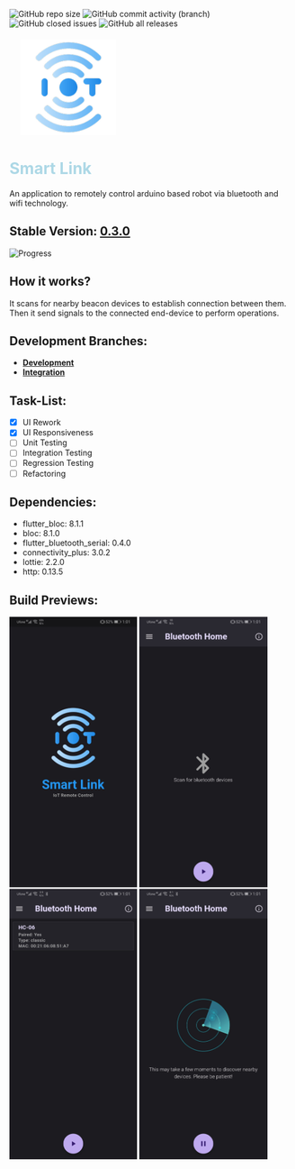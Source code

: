 ![GitHub repo size](https://img.shields.io/github/repo-size/mediocre9/smart-link?style=plastic)
![GitHub commit activity (branch)](https://img.shields.io/github/commit-activity/m/mediocre9/smart-link?style=plastic)
![GitHub closed issues](https://img.shields.io/github/issues-closed/mediocre9/smart-link?style=plastic)
![GitHub all releases](https://img.shields.io/github/downloads/mediocre9/smart-link/total?color=light&style=plastic)

<div style=" margin: 20px">
  <img src="android/app/src/main/res/mipmap-xxxhdpi/ic_launcher.png" height="170">
</div>
  <h1 style="color: lightblue;"><b>Smart Link</b></h1>

An application to remotely control arduino based robot via bluetooth and wifi technology.

## Stable Version: <a href="https://github.com/mediocre9/remo-tooth/releases/tag/v0.3.0">0.3.0</a>

![Progress](https://progress-bar.dev/80/?title=progress)



## How it works?

It scans for nearby beacon devices to establish connection between them. Then it send signals to the connected end-device to perform operations.



## Development Branches:
- **<a href="https://github.com/mediocre9/remo-tooth/tree/development">Development</a>**
- **<a href="https://github.com/mediocre9/remo-tooth/tree/integration">Integration</a>**

## Task-List:
- [x] UI Rework
- [x] UI Responsiveness 
- [ ] Unit Testing
- [ ] Integration Testing
- [ ] Regression Testing
- [ ] Refactoring

## Dependencies:
- flutter_bloc: 8.1.1
- bloc: 8.1.0
- flutter_bluetooth_serial: 0.4.0
- connectivity_plus: 3.0.2
- lottie: 2.2.0
- http: 0.13.5

## Build Previews:
<p float="left">
  <img src="previews/1.jpg" height="480">
  <img src="previews/2.jpg" height="480">
  <img src="previews/3.jpg" height="480">
  <img src="previews/4.jpg" height="480">
</p>
